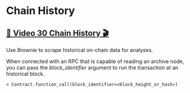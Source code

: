 # Chain History

## [🎥 Video 30 Chain History 🎬](https://youtu.be/B1OMuIr7fCI)

Use Brownie to scrape historical on-chain data for analyses.

When connected with an RPC that is capable of reading an archive node, you can pass the *block_identifier* argument to run the transaction at an historical block.

	> Contract.function_call(block_identifier=<block_height_or_hash>)


